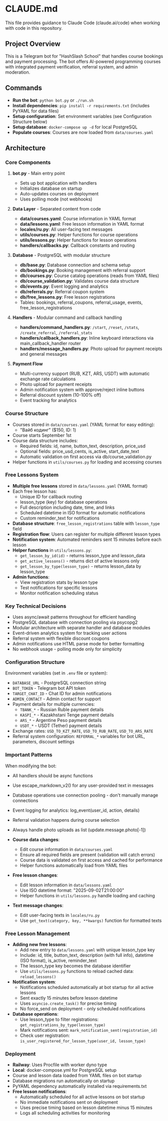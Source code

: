 # CLAUDE.md

This file provides guidance to Claude Code (claude.ai/code) when working with code in this repository.

## Project Overview

This is a Telegram bot for "HashSlash School" that handles course bookings and payment processing. The bot offers AI-powered programming courses with integrated payment verification, referral system, and admin moderation.

## Commands

- **Run the bot**: `python bot.py` or `./run.sh`
- **Install dependencies**: `pip install -r requirements.txt` (includes PyYAML for data files)
- **Setup configuration**: Set environment variables (see Configuration Structure below)
- **Setup database**: `docker-compose up -d` for local PostgreSQL
- **Populate courses**: Courses are now loaded from `data/courses.yaml`

## Architecture

### Core Components

1. **bot.py** - Main entry point
   - Sets up bot application with handlers
   - Initializes database on startup
   - Auto-updates courses on deployment
   - Uses polling mode (not webhooks)

2. **Data Layer** - Separated content from code
   - **data/courses.yaml**: Course information in YAML format
   - **data/lessons.yaml**: Free lesson information in YAML format
   - **locales/ru.py**: All user-facing text messages
   - **utils/courses.py**: Helper functions for course operations
   - **utils/lessons.py**: Helper functions for lesson operations
   - **handlers/callbacks.py**: Callback constants and routing

3. **Database** - PostgreSQL with modular structure
   - **db/base.py**: Database connection and schema setup
   - **db/bookings.py**: Booking management with referral support
   - **db/courses.py**: Course catalog operations (reads from YAML files)
   - **db/course_validation.py**: Validates course data structure
   - **db/events.py**: Event logging and analytics
   - **db/referrals.py**: Referral coupon system
   - **db/free_lessons.py**: Free lesson registrations
   - Tables: bookings, referral_coupons, referral_usage, events, free_lesson_registrations

4. **Handlers** - Modular command and callback handling
   - **handlers/command_handlers.py**: `/start`, `/reset`, `/stats`, `/create_referral`, `/referral_stats`
   - **handlers/callback_handlers.py**: Inline keyboard interactions via main_callback_handler router
   - **handlers/message_handlers.py**: Photo upload for payment receipts and general messages

5. **Payment Flow**
   - Multi-currency support (RUB, KZT, ARS, USDT) with automatic exchange rate calculations
   - Photo upload for payment receipts
   - Admin notification system with approve/reject inline buttons
   - Referral discount system (10-100% off)
   - Event tracking for analytics

### Course Structure

- Courses stored in `data/courses.yaml` (YAML format for easy editing):
  - "Вайб кодинг" ($150, ID: 1)
- Course starts September 1st  
- Course data structure includes:
  - Required fields: id, name, button_text, description, price_usd
  - Optional fields: price_usd_cents, is_active, start_date_text
  - Automatic validation on first access via db/course_validation.py
- Helper functions in `utils/courses.py` for loading and accessing courses

### Free Lessons System

- **Multiple free lessons** stored in `data/lessons.yaml` (YAML format)
- Each free lesson has:
  - Unique ID for callback routing
  - lesson_type (key) for database operations
  - Full description including date, time, and links
  - Scheduled datetime in ISO format for automatic notifications
  - Custom reminder_text for notifications
- **Database structure**: `free_lesson_registrations` table with `lesson_type` field
- **Registration flow**: Users can register for multiple different lesson types
- **Notification system**: Automated reminders sent 15 minutes before each lesson
- **Helper functions** in `utils/lessons.py`:
  - `get_lesson_by_id(id)` - returns lesson_type and lesson_data
  - `get_active_lessons()` - returns dict of active lessons only  
  - `get_lesson_by_type(lesson_type)` - returns lesson_data by lesson_type
- **Admin functions**: 
  - View registration stats by lesson type
  - Test notifications for specific lessons
  - Monitor notification scheduling status

### Key Technical Decisions

- Uses async/await patterns throughout for efficient handling
- PostgreSQL database with connection pooling via psycopg2
- Modular architecture with separate handler and database modules
- Event-driven analytics system for tracking user actions
- Referral system with flexible discount coupons
- Admin notifications use HTML parse mode for better formatting
- No webhook usage - polling mode only for simplicity

### Configuration Structure

Environment variables (set in `.env` file or system):
- `DATABASE_URL` - PostgreSQL connection string
- `BOT_TOKEN` - Telegram bot API token
- `TARGET_CHAT_ID` - Chat ID for admin notifications
- `ADMIN_CONTACT` - Admin contact for support
- Payment details for multiple currencies:
  - `TBANK_*` - Russian Ruble payment details
  - `KASPI_*` - Kazakhstani Tenge payment details
  - `ARS_*` - Argentine Peso payment details
  - `USDT_*` - USDT (Tether) payment details
- Exchange rates: `USD_TO_KZT_RATE`, `USD_TO_RUB_RATE`, `USD_TO_ARS_RATE`
- Referral system configuration: `REFERRAL_*` variables for bot URL, parameters, discount settings

### Important Patterns

When modifying the bot:
- All handlers should be async functions
- Use escape_markdown_v2() for any user-provided text in messages
- Database operations use connection pooling - don't manually manage connections
- Event logging for analytics: log_event(user_id, action, details)
- Referral validation happens during course selection
- Always handle photo uploads as list (update.message.photo[-1])
- **Course data changes**:
  - Edit course information in `data/courses.yaml` 
  - Ensure all required fields are present (validation will catch errors)
  - Course data is validated on first access and cached for performance
  - Helper functions automatically load from YAML files

- **Free lesson changes**:
  - Edit lesson information in `data/lessons.yaml`
  - Use ISO datetime format: "2025-09-02T21:00:00"
  - Helper functions in `utils/lessons.py` handle loading and caching

- **Text message changes**:
  - Edit user-facing texts in `locales/ru.py`
  - Use `get_text(category, key, **kwargs)` function for formatted texts

### Free Lesson Management

- **Adding new free lessons**:
  - Add new entry to `data/lessons.yaml` with unique lesson_type key
  - Include: id, title, button_text, description (with full info), datetime (ISO format), is_active, reminder_text
  - The lesson_type key becomes the database identifier
  - Use `utils/lessons.py` functions to reload cached data: `reload_lessons()`
- **Notification system**:
  - Notifications scheduled automatically at bot startup for all active lessons
  - Sent exactly 15 minutes before lesson datetime
  - Uses `asyncio.create_task()` for precise timing
  - No force_send on deployment - only scheduled notifications
- **Database operations**:
  - Use lesson_type to filter registrations: `get_registrations_by_type(lesson_type)`
  - Mark notifications sent: `mark_notification_sent(registration_id)`
  - Check user registration: `is_user_registered_for_lesson_type(user_id, lesson_type)`

### Deployment

- **Railway**: Uses Procfile with worker dyno type
- **Local**: docker-compose.yml for PostgreSQL setup  
- Course and lesson data loaded from YAML files on bot startup
- Database migrations run automatically on startup
- PyYAML dependency automatically installed via requirements.txt
- **Free lesson notifications**: 
  - Automatically scheduled for all active lessons on bot startup
  - No immediate notifications sent on deployment
  - Uses precise timing based on lesson datetime minus 15 minutes
  - Logs all scheduling activities for monitoring